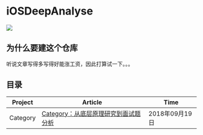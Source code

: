 # iOSDeepAnalyse

![](http://oriq21dog.bkt.clouddn.com/20180827090107.jpg)


## 为什么要建这个仓库
听说文章写得多写得好能涨工资，因此打算试一下。。。

## 目录

| Project | Article | Time|
|---|---| ---|
| Category| [Category：从底层原理研究到面试题分析]()| 2018年09月19日|